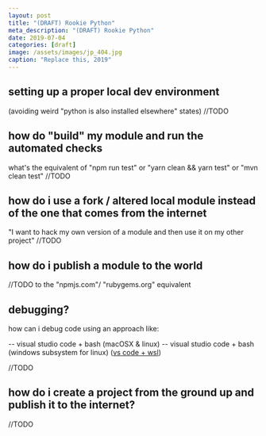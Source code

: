 ```yaml
---
layout: post
title: "(DRAFT) Rookie Python"
meta_description: "(DRAFT) Rookie Python"
date: 2019-07-04
categories: [draft]
image: /assets/images/jp_404.jpg
caption: "Replace this, 2019"
---
```


## setting up a proper local dev environment 

(avoiding weird "python is also installed elsewhere" states)
//TODO

## how do "build" my module and run the automated checks

what's the equivalent of "npm run test" or "yarn clean && yarn test" or "mvn clean test"
//TODO

## how do i use a fork / altered local module instead of the one that comes from the internet

"I want to hack my own version of a module and then use it on my other project"
//TODO

## how do i publish a module to the world

//TODO
to the "npmjs.com"/ "rubygems.org" equivalent

## debugging?

how can i debug code using an approach like:

-- visual studio code + bash (macOSX & linux)
-- visual studio code + bash (windows subsystem for linux) ([vs code + wsl](https://code.visualstudio.com/docs/remote/wsl))

//TODO

## how do i create a project from the ground up and publish it to the internet?

//TODO
